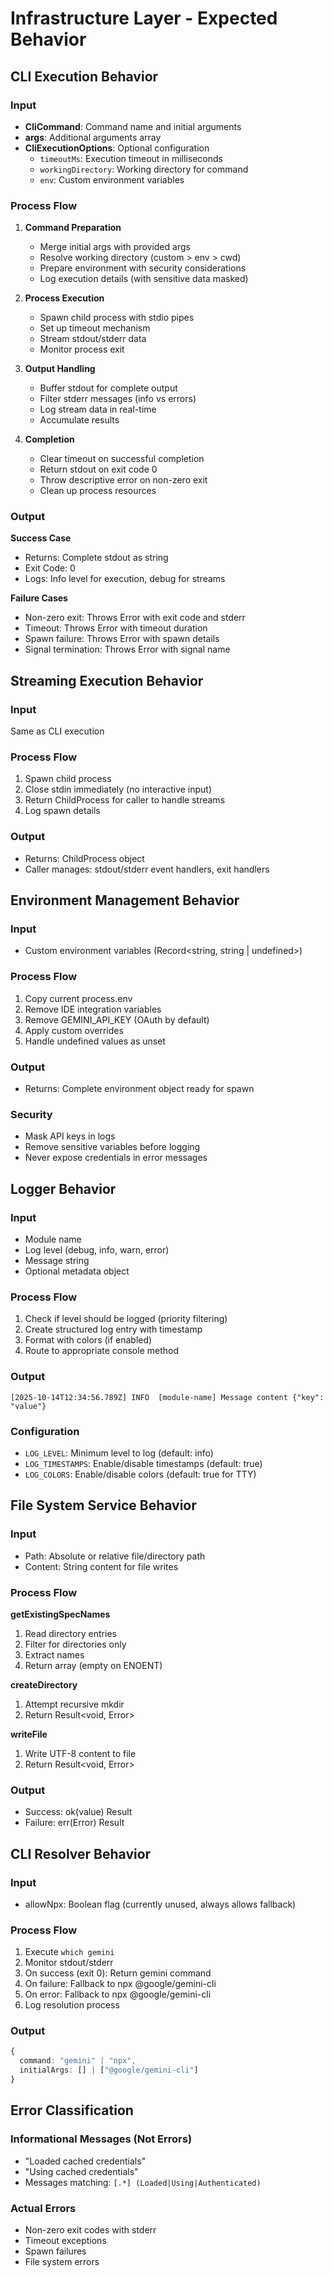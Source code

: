 # Infrastructure Layer - Expected Behavior

## CLI Execution Behavior

### Input

- **CliCommand**: Command name and initial arguments
- **args**: Additional arguments array
- **CliExecutionOptions**: Optional configuration
  - `timeoutMs`: Execution timeout in milliseconds
  - `workingDirectory`: Working directory for command
  - `env`: Custom environment variables

### Process Flow

1. **Command Preparation**
   - Merge initial args with provided args
   - Resolve working directory (custom > env > cwd)
   - Prepare environment with security considerations
   - Log execution details (with sensitive data masked)

2. **Process Execution**
   - Spawn child process with stdio pipes
   - Set up timeout mechanism
   - Stream stdout/stderr data
   - Monitor process exit

3. **Output Handling**
   - Buffer stdout for complete output
   - Filter stderr messages (info vs errors)
   - Log stream data in real-time
   - Accumulate results

4. **Completion**
   - Clear timeout on successful completion
   - Return stdout on exit code 0
   - Throw descriptive error on non-zero exit
   - Clean up process resources

### Output

**Success Case**

- Returns: Complete stdout as string
- Exit Code: 0
- Logs: Info level for execution, debug for streams

**Failure Cases**

- Non-zero exit: Throws Error with exit code and stderr
- Timeout: Throws Error with timeout duration
- Spawn failure: Throws Error with spawn details
- Signal termination: Throws Error with signal name

## Streaming Execution Behavior

### Input

Same as CLI execution

### Process Flow

1. Spawn child process
2. Close stdin immediately (no interactive input)
3. Return ChildProcess for caller to handle streams
4. Log spawn details

### Output

- Returns: ChildProcess object
- Caller manages: stdout/stderr event handlers, exit handlers

## Environment Management Behavior

### Input

- Custom environment variables (Record<string, string | undefined>)

### Process Flow

1. Copy current process.env
2. Remove IDE integration variables
3. Remove GEMINI_API_KEY (OAuth by default)
4. Apply custom overrides
5. Handle undefined values as unset

### Output

- Returns: Complete environment object ready for spawn

### Security

- Mask API keys in logs
- Remove sensitive variables before logging
- Never expose credentials in error messages

## Logger Behavior

### Input

- Module name
- Log level (debug, info, warn, error)
- Message string
- Optional metadata object

### Process Flow

1. Check if level should be logged (priority filtering)
2. Create structured log entry with timestamp
3. Format with colors (if enabled)
4. Route to appropriate console method

### Output

```
[2025-10-14T12:34:56.789Z] INFO  [module-name] Message content {"key": "value"}
```

### Configuration

- `LOG_LEVEL`: Minimum level to log (default: info)
- `LOG_TIMESTAMPS`: Enable/disable timestamps (default: true)
- `LOG_COLORS`: Enable/disable colors (default: true for TTY)

## File System Service Behavior

### Input

- Path: Absolute or relative file/directory path
- Content: String content for file writes

### Process Flow

**getExistingSpecNames**

1. Read directory entries
2. Filter for directories only
3. Extract names
4. Return array (empty on ENOENT)

**createDirectory**

1. Attempt recursive mkdir
2. Return Result<void, Error>

**writeFile**

1. Write UTF-8 content to file
2. Return Result<void, Error>

### Output

- Success: ok(value) Result
- Failure: err(Error) Result

## CLI Resolver Behavior

### Input

- allowNpx: Boolean flag (currently unused, always allows fallback)

### Process Flow

1. Execute `which gemini`
2. Monitor stdout/stderr
3. On success (exit 0): Return gemini command
4. On failure: Fallback to npx @google/gemini-cli
5. On error: Fallback to npx @google/gemini-cli
6. Log resolution process

### Output

```typescript
{
  command: "gemini" | "npx",
  initialArgs: [] | ["@google/gemini-cli"]
}
```

## Error Classification

### Informational Messages (Not Errors)

- "Loaded cached credentials"
- "Using cached credentials"
- Messages matching: `[.*] (Loaded|Using|Authenticated)`

### Actual Errors

- Non-zero exit codes with stderr
- Timeout exceptions
- Spawn failures
- File system errors

